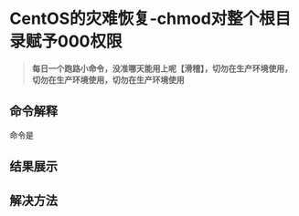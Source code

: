 # CentOS的灾难恢复-chmod对整个根目录赋予000权限

> **每日一个跑路小命令，没准哪天能用上呢【滑稽】，切勿在生产环境使用，切勿在生产环境使用，切勿在生产环境使用**



## 命令解释

命令是



## 结果展示



## 解决方法